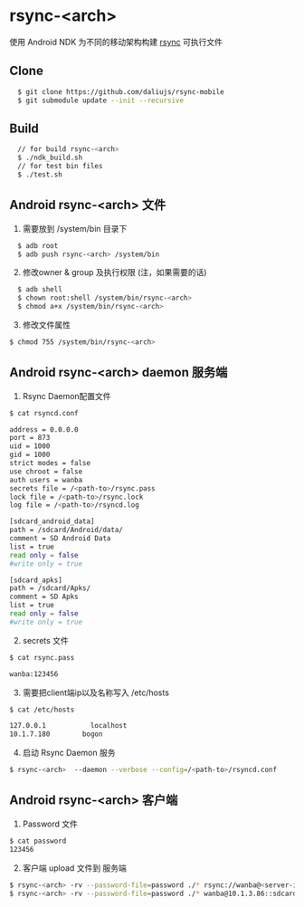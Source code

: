 # rsync-&lt;arch&gt;
使用 Android NDK 为不同的移动架构构建 [rsync](https://rsync.samba.org) 可执行文件

## Clone
```bash
  $ git clone https://github.com/daliujs/rsync-mobile
  $ git submodule update --init --recursive
```

## Build
```bash
  // for build rsync-<arch>
  $ ./ndk_build.sh
  // for test bin files
  $ ./test.sh
```

## Android rsync-&lt;arch&gt; 文件

1. 需要放到 /system/bin 目录下
```bash
  $ adb root
  $ adb push rsync-<arch> /system/bin
```
2. 修改owner & group 及执行权限 (注，如果需要的话)
```bash
  $ adb shell
  $ chown root:shell /system/bin/rsync-<arch>
  $ chmod a+x /system/bin/rsync-<arch>
```
3. 修改文件属性
```bash
$ chmod 755 /system/bin/rsync-<arch>
```

## Android rsync-&lt;arch&gt; daemon 服务端
1. Rsync Daemon配置文件

```bash
$ cat rsyncd.conf

address = 0.0.0.0
port = 873
uid = 1000
gid = 1000
strict modes = false
use chroot = false
auth users = wanba
secrets file = /<path-to>/rsync.pass
lock file = /<path-to>/rsync.lock 
log file = /<path-to>/rsyncd.log

[sdcard_android_data]
path = /sdcard/Android/data/
comment = SD Android Data
list = true
read only = false
#write only = true

[sdcard_apks]
path = /sdcard/Apks/
comment = SD Apks
list = true
read only = false
#write only = true
```

2. secrets 文件
```bash
$ cat rsync.pass

wanba:123456
```

3. 需要把client端ip以及名称写入 /etc/hosts
```bash
$ cat /etc/hosts

127.0.0.1		    localhost
10.1.7.180		  bogon
```
4. 启动 Rsync Daemon 服务
```bash
$ rsync-<arch>  --daemon --verbose --config=/<path-to>/rsyncd.conf
```
## Android rsync-&lt;arch&gt; 客户端

1. Password 文件
```bash
$ cat password 
123456
```

2. 客户端 upload 文件到 服务端
```bash
$ rsync-<arch> -rv --password-file=password ./* rsync://wanba@<server-ip>/sdcard_android_data
$ rsync-<arch> -rv --password-file=password ./* wanba@10.1.3.86::sdcard_apks
```
